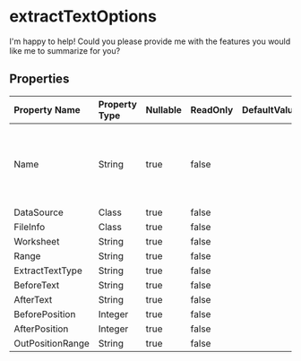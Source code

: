 # **extractTextOptions**

I'm happy to help! Could you please provide me with the features you would like me to summarize for you? 

## **Properties**

| Property Name | Property Type | Nullable |  ReadOnly | DefaultValue | Description | 
| :- | :- | :- |:- |  :- | :- |
|Name|String|true|false |  |This class has a public property for storing and retrieving a name value.|
|DataSource|Class|true|false |  ||
|FileInfo|Class|true|false |  ||
|Worksheet|String|true|false |  ||
|Range|String|true|false |  ||
|ExtractTextType|String|true|false |  ||
|BeforeText|String|true|false |  ||
|AfterText|String|true|false |  ||
|BeforePosition|Integer|true|false |  ||
|AfterPosition|Integer|true|false |  ||
|OutPositionRange|String|true|false |  ||

